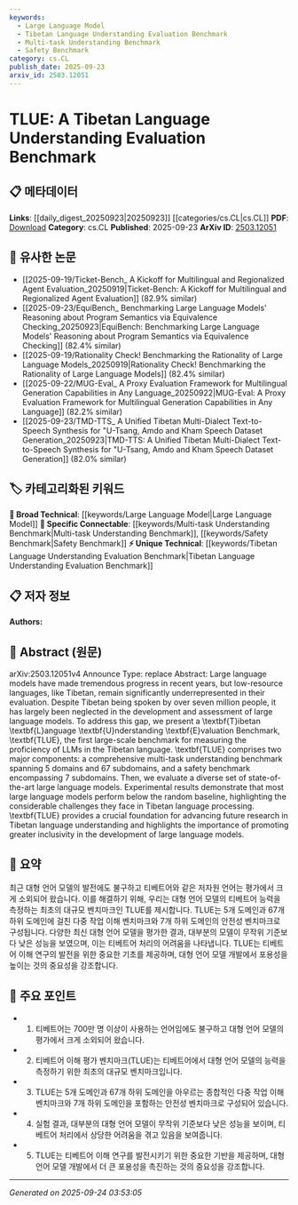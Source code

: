 ```yaml
---
keywords:
  - Large Language Model
  - Tibetan Language Understanding Evaluation Benchmark
  - Multi-task Understanding Benchmark
  - Safety Benchmark
category: cs.CL
publish_date: 2025-09-23
arxiv_id: 2503.12051
---
```


<!-- KEYWORD_LINKING_METADATA:
{
  "processed_timestamp": "2025-09-24T03:53:05.865817",
  "vocabulary_version": "1.0",
  "selected_keywords": [
    "Large Language Model",
    "Tibetan Language Understanding Evaluation Benchmark",
    "Multi-task Understanding Benchmark",
    "Safety Benchmark"
  ],
  "rejected_keywords": [],
  "similarity_scores": {
    "Large Language Model": 0.85,
    "Tibetan Language Understanding Evaluation Benchmark": 0.88,
    "Multi-task Understanding Benchmark": 0.8,
    "Safety Benchmark": 0.77
  },
  "extraction_method": "AI_prompt_based",
  "budget_applied": true,
  "candidates_json": {
    "candidates": [
      {
        "surface": "Large Language Models",
        "canonical": "Large Language Model",
        "aliases": [
          "LLMs"
        ],
        "category": "broad_technical",
        "rationale": "Large Language Models are central to the paper's focus on evaluating language understanding capabilities.",
        "novelty_score": 0.45,
        "connectivity_score": 0.88,
        "specificity_score": 0.65,
        "link_intent_score": 0.85
      },
      {
        "surface": "Tibetan Language Understanding Evaluation Benchmark",
        "canonical": "Tibetan Language Understanding Evaluation Benchmark",
        "aliases": [
          "TLUE"
        ],
        "category": "unique_technical",
        "rationale": "TLUE is a unique benchmark introduced in the paper, crucial for linking Tibetan language evaluation efforts.",
        "novelty_score": 0.92,
        "connectivity_score": 0.7,
        "specificity_score": 0.9,
        "link_intent_score": 0.88
      },
      {
        "surface": "multi-task understanding benchmark",
        "canonical": "Multi-task Understanding Benchmark",
        "aliases": [],
        "category": "specific_connectable",
        "rationale": "This benchmark is a key component of TLUE, relevant for linking multi-task evaluation methods.",
        "novelty_score": 0.58,
        "connectivity_score": 0.75,
        "specificity_score": 0.78,
        "link_intent_score": 0.8
      },
      {
        "surface": "safety benchmark",
        "canonical": "Safety Benchmark",
        "aliases": [],
        "category": "specific_connectable",
        "rationale": "The safety benchmark is a distinct aspect of TLUE, important for linking safety evaluation in language models.",
        "novelty_score": 0.6,
        "connectivity_score": 0.72,
        "specificity_score": 0.76,
        "link_intent_score": 0.77
      }
    ],
    "ban_list_suggestions": [
      "evaluation",
      "benchmark",
      "language model"
    ]
  },
  "decisions": [
    {
      "candidate_surface": "Large Language Models",
      "resolved_canonical": "Large Language Model",
      "decision": "linked",
      "scores": {
        "novelty": 0.45,
        "connectivity": 0.88,
        "specificity": 0.65,
        "link_intent": 0.85
      }
    },
    {
      "candidate_surface": "Tibetan Language Understanding Evaluation Benchmark",
      "resolved_canonical": "Tibetan Language Understanding Evaluation Benchmark",
      "decision": "linked",
      "scores": {
        "novelty": 0.92,
        "connectivity": 0.7,
        "specificity": 0.9,
        "link_intent": 0.88
      }
    },
    {
      "candidate_surface": "multi-task understanding benchmark",
      "resolved_canonical": "Multi-task Understanding Benchmark",
      "decision": "linked",
      "scores": {
        "novelty": 0.58,
        "connectivity": 0.75,
        "specificity": 0.78,
        "link_intent": 0.8
      }
    },
    {
      "candidate_surface": "safety benchmark",
      "resolved_canonical": "Safety Benchmark",
      "decision": "linked",
      "scores": {
        "novelty": 0.6,
        "connectivity": 0.72,
        "specificity": 0.76,
        "link_intent": 0.77
      }
    }
  ]
}
-->

# TLUE: A Tibetan Language Understanding Evaluation Benchmark

## 📋 메타데이터

**Links**: [[daily_digest_20250923|20250923]] [[categories/cs.CL|cs.CL]]
**PDF**: [Download](https://arxiv.org/pdf/2503.12051.pdf)
**Category**: cs.CL
**Published**: 2025-09-23
**ArXiv ID**: [2503.12051](https://arxiv.org/abs/2503.12051)

## 🔗 유사한 논문
- [[2025-09-19/Ticket-Bench_ A Kickoff for Multilingual and Regionalized Agent Evaluation_20250919|Ticket-Bench: A Kickoff for Multilingual and Regionalized Agent Evaluation]] (82.9% similar)
- [[2025-09-23/EquiBench_ Benchmarking Large Language Models' Reasoning about Program Semantics via Equivalence Checking_20250923|EquiBench: Benchmarking Large Language Models' Reasoning about Program Semantics via Equivalence Checking]] (82.4% similar)
- [[2025-09-19/Rationality Check! Benchmarking the Rationality of Large Language Models_20250919|Rationality Check! Benchmarking the Rationality of Large Language Models]] (82.4% similar)
- [[2025-09-22/MUG-Eval_ A Proxy Evaluation Framework for Multilingual Generation Capabilities in Any Language_20250922|MUG-Eval: A Proxy Evaluation Framework for Multilingual Generation Capabilities in Any Language]] (82.2% similar)
- [[2025-09-23/TMD-TTS_ A Unified Tibetan Multi-Dialect Text-to-Speech Synthesis for \"U-Tsang, Amdo and Kham Speech Dataset Generation_20250923|TMD-TTS: A Unified Tibetan Multi-Dialect Text-to-Speech Synthesis for \"U-Tsang, Amdo and Kham Speech Dataset Generation]] (82.0% similar)

## 🏷️ 카테고리화된 키워드
**🧠 Broad Technical**: [[keywords/Large Language Model|Large Language Model]]
**🔗 Specific Connectable**: [[keywords/Multi-task Understanding Benchmark|Multi-task Understanding Benchmark]], [[keywords/Safety Benchmark|Safety Benchmark]]
**⚡ Unique Technical**: [[keywords/Tibetan Language Understanding Evaluation Benchmark|Tibetan Language Understanding Evaluation Benchmark]]

## 📋 저자 정보

**Authors:** 

## 📄 Abstract (원문)

arXiv:2503.12051v4 Announce Type: replace 
Abstract: Large language models have made tremendous progress in recent years, but low-resource languages, like Tibetan, remain significantly underrepresented in their evaluation. Despite Tibetan being spoken by over seven million people, it has largely been neglected in the development and assessment of large language models. To address this gap, we present a \textbf{T}ibetan \textbf{L}anguage \textbf{U}nderstanding \textbf{E}valuation Benchmark, \textbf{TLUE}, the first large-scale benchmark for measuring the proficiency of LLMs in the Tibetan language. \textbf{TLUE} comprises two major components: a comprehensive multi-task understanding benchmark spanning 5 domains and 67 subdomains, and a safety benchmark encompassing 7 subdomains. Then, we evaluate a diverse set of state-of-the-art large language models. Experimental results demonstrate that most large language models perform below the random baseline, highlighting the considerable challenges they face in Tibetan language processing. \textbf{TLUE} provides a crucial foundation for advancing future research in Tibetan language understanding and highlights the importance of promoting greater inclusivity in the development of large language models.

## 📝 요약

최근 대형 언어 모델의 발전에도 불구하고 티베트어와 같은 저자원 언어는 평가에서 크게 소외되어 왔습니다. 이를 해결하기 위해, 우리는 대형 언어 모델의 티베트어 능력을 측정하는 최초의 대규모 벤치마크인 TLUE를 제시합니다. TLUE는 5개 도메인과 67개 하위 도메인에 걸친 다중 작업 이해 벤치마크와 7개 하위 도메인의 안전성 벤치마크로 구성됩니다. 다양한 최신 대형 언어 모델을 평가한 결과, 대부분의 모델이 무작위 기준보다 낮은 성능을 보였으며, 이는 티베트어 처리의 어려움을 나타냅니다. TLUE는 티베트어 이해 연구의 발전을 위한 중요한 기초를 제공하며, 대형 언어 모델 개발에서 포용성을 높이는 것의 중요성을 강조합니다.

## 🎯 주요 포인트

- 1. 티베트어는 700만 명 이상이 사용하는 언어임에도 불구하고 대형 언어 모델의 평가에서 크게 소외되어 왔습니다.
- 2. 티베트어 이해 평가 벤치마크(TLUE)는 티베트어에서 대형 언어 모델의 능력을 측정하기 위한 최초의 대규모 벤치마크입니다.
- 3. TLUE는 5개 도메인과 67개 하위 도메인을 아우르는 종합적인 다중 작업 이해 벤치마크와 7개 하위 도메인을 포함하는 안전성 벤치마크로 구성되어 있습니다.
- 4. 실험 결과, 대부분의 대형 언어 모델이 무작위 기준보다 낮은 성능을 보이며, 티베트어 처리에서 상당한 어려움을 겪고 있음을 보여줍니다.
- 5. TLUE는 티베트어 이해 연구를 발전시키기 위한 중요한 기반을 제공하며, 대형 언어 모델 개발에서 더 큰 포용성을 촉진하는 것의 중요성을 강조합니다.


---

*Generated on 2025-09-24 03:53:05*